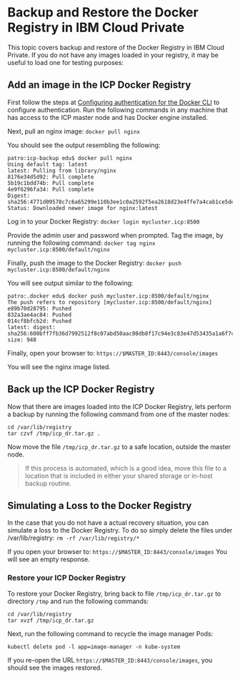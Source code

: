 # Backup and Restore the Docker Registry in IBM Cloud Private

This topic covers backup and restore of the Docker Registry in IBM Cloud Private.  If you do not have any images loaded in your registry, it may be useful to load one for testing purposes:

## Add an image in the ICP Docker Registry

First follow the steps at [Configuring authentication for the Docker CLI](https://www.ibm.com/support/knowledgecenter/SSBS6K_2.1.0/manage_images/configuring_docker_cli.html) to configure authentication.  Run the following commands in any machine that has access to the ICP master node and has Docker engine installed.

Next, pull an nginx image:  `docker pull nginx`

You should see the output resembling the following:
```text
patro:icp-backup edu$ docker pull nginx
Using default tag: latest
latest: Pulling from library/nginx
8176e34d5d92: Pull complete
5b19c1bdd74b: Pull complete
4e9f6296fa34: Pull complete
Digest: sha256:4771d09578c7c6a65299e110b3ee1c0a2592f5ea2618d23e4ffe7a4cab1ce5de
Status: Downloaded newer image for nginx:latest
```

Log in to your Docker Registry:  `docker login mycluster.icp:8500`

Provide the admin user and password when prompted.  Tag the image, by running the following command: `docker tag nginx mycluster.icp:8500/default/nginx`

Finally, push the image to the Docker Registry:  `docker push mycluster.icp:8500/default/nginx`

You will see output similar to the following:
```
patro:.docker edu$ docker push mycluster.icp:8500/default/nginx
The push refers to repository [mycluster.icp:8500/default/nginx]
e89b70d28795: Pushed
832a3ae4ac84: Pushed
014cf8bfcb2d: Pushed
latest: digest: sha256:600bff7fb36d7992512f8c07abd50aac08db8f17c94e3c83e47d53435a1a6f7c size: 948
```

Finally, open your browser to:  `https://$MASTER_ID:8443/console/images`

You will see the nginx image listed.

## Back up the ICP Docker Registry

Now that there are images loaded into the ICP Docker Registry, lets perform a backup by running the following command from one of the master nodes:

```
cd /var/lib/registry
tar czvf /tmp/icp_dr.tar.gz .
```

Now move the file `/tmp/icp_dr.tar.gz` to a safe location, outside the master node.

> If this process is automated, which is a good idea, move this file to a location that is included in either your shared storage or in-host backup routine.

## Simulating a Loss to the Docker Registry

In the case that you do not have a actual recovery situation, you can simulate a loss to the Docker Registry.  To do so simply delete the files under /var/lib/registry:  `rm -rf /var/lib/registry/*`

If you open your browser to:  `https://$MASTER_ID:8443/console/images`  You will see an empty response.

### Restore your ICP Docker Registry

To restore your Docker Registry, bring back to file `/tmp/icp_dr.tar.gz` to directory `/tmp` and run the following commands:

```
cd /var/lib/registry
tar xvzf /tmp/icp_dr.tar.gz
```

Next, run the following command to recycle the image manager Pods:

```
kubectl delete pod -l app=image-manager -n kube-system
```

If you re-open the URL `https://$MASTER_ID:8443/console/images`, you should see the images restored.
